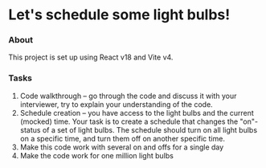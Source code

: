 # Let's schedule some light bulbs!

### About
This project is set up using React v18 and Vite v4.

### Tasks
1. Code walkthrough – go through the code and discuss it with your interviewer, try to explain your understanding of the code.
2. Schedule creation – you have access to the light bulbs and the current (mocked) time. Your task is to create a schedule that changes the "on"-status of a set of light bulbs. The schedule should turn on all light bulbs on a specific time, and turn them off on another specific time.
3. Make this code work with several on and offs for a single day
4. Make the code work for one million light bulbs